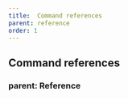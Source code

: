 ```yaml
---
title:  Command references
parent: reference
order: 1
---
```

## Command references
### parent: Reference